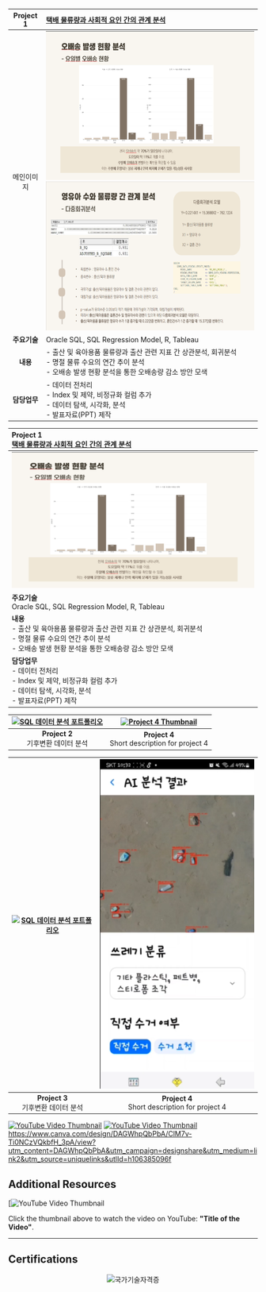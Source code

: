 | **Project 1** |  [택배 물류량과 사회적 요인 간의 관계 분석](#택배_포폴250102.pdf) |
|:-------------------------:|:---------------------------------------------------------|
| 메인이미지 | <a href="택배_포폴250102.pdf"><img src="택배포폴.png" width="450" height="300" alt="SQL 포트폴리오1"></a> <a href="택배_포폴250102.pdf"><img src="택배포폴2.png" width="450" height="300" alt="SQL 포트폴리오2"></a> |
| **주요기술**| Oracle SQL, SQL Regression Model, R, Tableau  |                  |
| **내용**| - 출산 및 육아용품 물류량과 출산 관련 지표 간 상관분석, 회귀분석 <br>- 명절 물류 수요의 연간 추이 분석<br> - 오배송 발생 현황 분석을 통한 오배송량 감소 방안 모색 |
| **담당업무**| - 데이터 전처리<br>- Index 및 제약, 비정규화 컬럼 추가<br>- 데이터 탐색, 시각화, 분석<br>- 발표자료(PPT) 제작 |





| **Project 1**<br> [택배 물류량과 사회적 요인 간의 관계 분석](#택배_포폴250102.pdf)        |
|:-----------------------------------------------------------------|
| [![SQL 데이터 분석 포트폴리오](택배포폴.png)](택배_포폴250102.pdf) | [![SQL 데이터 분석 포트폴리오](택배포폴2.png)](택배_포폴250102.pdf) | 
| **주요기술**<br> Oracle SQL, SQL Regression Model, R, Tableau                                  |
| **내용**<br> -	출산 및 육아용품 물류량과 출산 관련 지표 간 상관분석, 회귀분석 <br>-	명절 물류 수요의 연간 추이 분석<br> -	오배송 발생 현황 분석을 통한 오배송량 감소 방안 모색                                                       |
| **담당업무**<br> -	데이터 전처리<br>-	Index 및 제약, 비정규화 컬럼 추가<br>-	데이터 탐색, 시각화, 분석<br>-	발표자료(PPT) 제작 |



| [![SQL 데이터 분석 포트폴리오](포트폴리오3.png)](공모전3.pdf)  | [![Project 4 Thumbnail](포트폴리오4.png)](link_to_project4.pdf) |
|:----------------------------------------------------------------:|:----------------------------------------------------------------:|
| **Project 2**<br> 기후변환 데이터 분석                          | **Project 4**<br> Short description for project 4               |

| [![SQL 데이터 분석 포트폴리오](포트폴리오3.png)](공모전3.pdf)  | [![Project 4 Thumbnail](클리닝웨이브이미지.png)](link_to_project4.pdf) |
|:----------------------------------------------------------------:|:----------------------------------------------------------------:|
| **Project 3**<br> 기후변환 데이터 분석                          | **Project 4**<br> Short description for project 4               |
[![YouTube Video Thumbnail](https://img.youtube.com/vi/VYIz3FiTFKQ/0.jpg)](https://youtube.com/shorts/IWLlFwfkvoo?feature=share)
[![YouTube Video Thumbnail](https://img.youtube.com/vi/VYIz3FiTFKQ/0.jpg)](https://youtu.be/1BAKESF16sQ)
https://www.canva.com/design/DAGWhpQbPbA/ClM7v-Ti0NCzVQkbfH_3pA/view?utm_content=DAGWhpQbPbA&utm_campaign=designshare&utm_medium=link2&utm_source=uniquelinks&utlId=h106385096f


## Additional Resources

[![YouTube Video Thumbnail](https://youtube.com/shorts/2_DoSKQij4s?feature=share)

Click the thumbnail above to watch the video on YouTube: **"Title of the Video"**.

---

## Certifications

<div style="text-align: center;">
    <img src="자격증1.png" alt="국가기술자격증" width="400">
</div>
